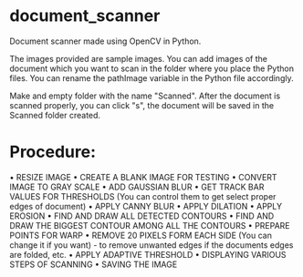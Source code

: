 # document_scanner
Document scanner made using OpenCV in Python.

The images provided are sample images. You can add images of the document which you want to scan in the folder where you place the Python files.
You can rename the pathImage variable in the Python file accordingly.

Make and empty folder with the name "Scanned". After the document is scanned properly, you can click "s", the document will be saved in the Scanned folder created.

# Procedure:
• RESIZE IMAGE
• CREATE A BLANK IMAGE FOR TESTING
• CONVERT IMAGE TO GRAY SCALE
• ADD GAUSSIAN BLUR
• GET TRACK BAR VALUES FOR THRESHOLDS (You can control them to get select proper edges of document)
• APPLY CANNY BLUR
• APPLY DILATION
• APPLY EROSION
• FIND AND DRAW ALL DETECTED CONTOURS
• FIND AND DRAW THE BIGGEST CONTOUR AMONG ALL THE CONTOURS
• PREPARE POINTS FOR WARP
• REMOVE 20 PIXELS FORM EACH SIDE (You can change it if you want) - to remove unwanted edges if the documents edges are folded, etc.
• APPLY ADAPTIVE THRESHOLD
• DISPLAYING VARIOUS STEPS OF SCANNING
• SAVING THE IMAGE
